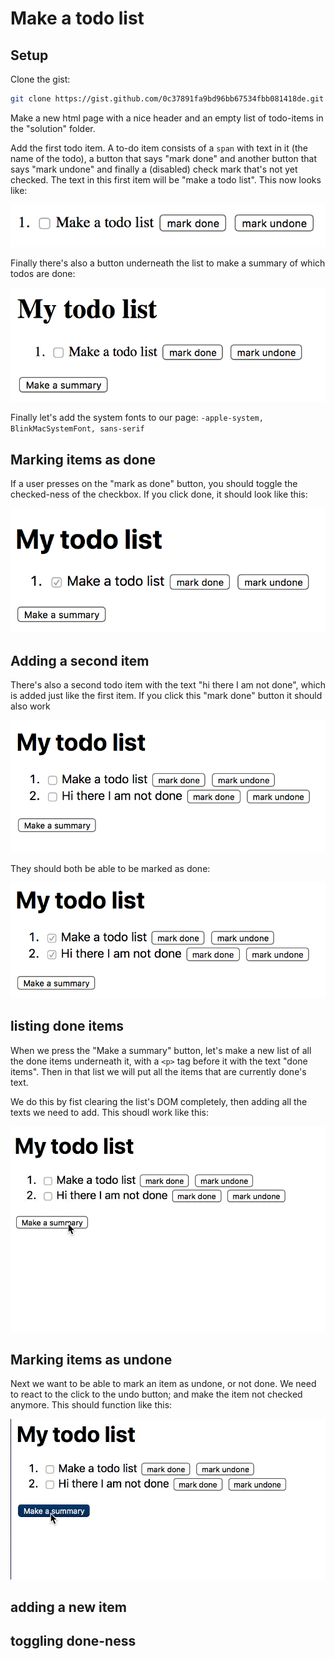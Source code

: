 # Make a todo list

## Setup

Clone the gist:

```sh
git clone https://gist.github.com/0c37891fa9bd96bb67534fbb081418de.git
```

Make a new html page with a nice header and an empty list of todo-items in the "solution" folder.

Add the first todo item. A to-do item consists of a `span` with text in it (the name of the todo), a button that says "mark done" and another button that says "mark undone" and finally a (disabled) check mark that's not yet checked. The text in this first item will be "make a todo list". This now looks like:

![1.png](1.png)

Finally there's also a button underneath the list to make a summary of which todos are done:

![2.png](2.png)

Finally let's add the system fonts to our page: `-apple-system, BlinkMacSystemFont, sans-serif`

## Marking items as done

If a user presses on the "mark as done" button, you should toggle the checked-ness of the checkbox. If you click done, it should look like this:

![3.png](3.png)

## Adding a second item

There's also a second todo item with the text "hi there I am not done", which is added just like the first item. If you click this "mark done" button it should also work

![4.png](4.png)

They should both be able to be marked as done:

![5.png](5.png)

## listing done items

When we press the "Make a summary" button, let's make a new list of all the done items underneath it, with a `<p>` tag before it with the text "done items". Then in that list we will put all the items that are currently done's text.

We do this by fist clearing the list's DOM completely, then adding all the texts we need to add. This shoudl work like this:

![6.gif](6.gif)

## Marking items as undone

Next we want to be able to mark an item as undone, or not done. We need to react to the click to the undo button; and make the item not checked anymore. This should function like this:

![7.gif](7.gif)

## adding a new item

## toggling done-ness
